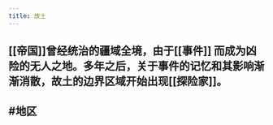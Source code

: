 ```yaml
---
title: 故土
---
```


## [[帝国]]曾经统治的疆域全境，由于[[事件]] 而成为凶险的无人之地。多年之后，关于事件的记忆和其影响渐渐消散，故土的边界区域开始出现[[探险家]]。
## #地区
